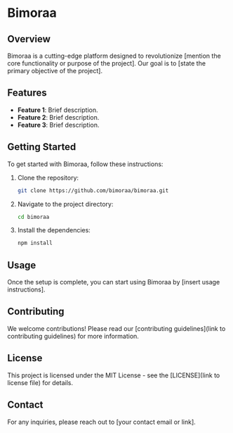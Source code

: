 # Bimoraa

## Overview
Bimoraa is a cutting-edge platform designed to revolutionize [mention the core functionality or purpose of the project]. Our goal is to [state the primary objective of the project].

## Features
- **Feature 1**: Brief description.
- **Feature 2**: Brief description.
- **Feature 3**: Brief description.

## Getting Started
To get started with Bimoraa, follow these instructions:

1. Clone the repository:
   ```bash
   git clone https://github.com/bimoraa/bimoraa.git
   ```
2. Navigate to the project directory:
   ```bash
   cd bimoraa
   ```
3. Install the dependencies:
   ```bash
   npm install
   ```

## Usage
Once the setup is complete, you can start using Bimoraa by [insert usage instructions].

## Contributing
We welcome contributions! Please read our [contributing guidelines](link to contributing guidelines) for more information.

## License
This project is licensed under the MIT License - see the [LICENSE](link to license file) for details.

## Contact
For any inquiries, please reach out to [your contact email or link].